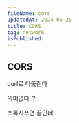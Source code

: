 ```yaml
---
fileName: cors
updatedAt: 2024-05-20
title: CORS
tag: network
isPublished:
---
```


## CORS

curl로 다뚫린다

의미없다..?

프록시쓰면 끝인데..
